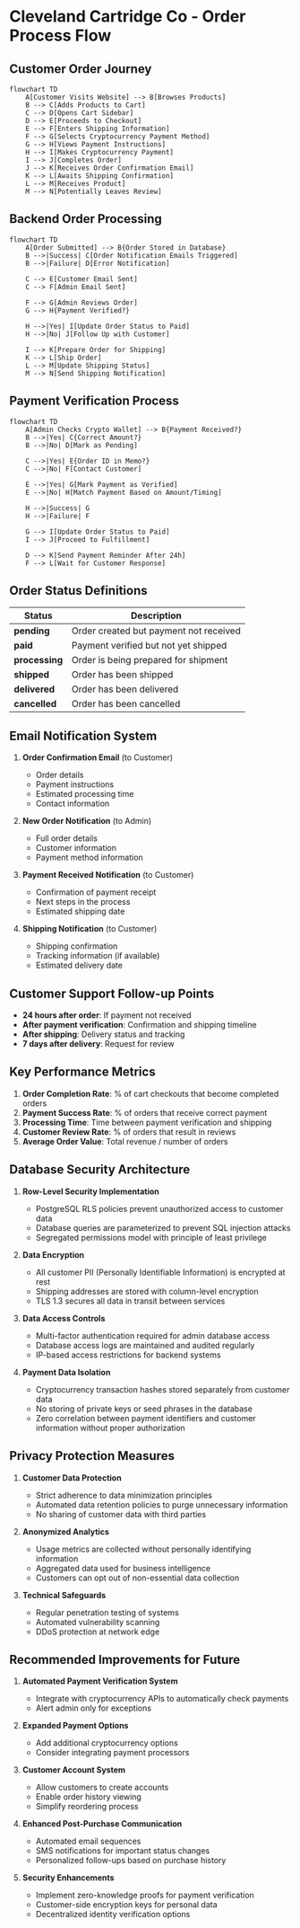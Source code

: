
# Cleveland Cartridge Co - Order Process Flow

## Customer Order Journey

```mermaid
flowchart TD
    A[Customer Visits Website] --> B[Browses Products]
    B --> C[Adds Products to Cart]
    C --> D[Opens Cart Sidebar]
    D --> E[Proceeds to Checkout]
    E --> F[Enters Shipping Information]
    F --> G[Selects Cryptocurrency Payment Method]
    G --> H[Views Payment Instructions]
    H --> I[Makes Cryptocurrency Payment]
    I --> J[Completes Order]
    J --> K[Receives Order Confirmation Email]
    K --> L[Awaits Shipping Confirmation]
    L --> M[Receives Product]
    M --> N[Potentially Leaves Review]
```

## Backend Order Processing

```mermaid
flowchart TD
    A[Order Submitted] --> B{Order Stored in Database}
    B -->|Success| C[Order Notification Emails Triggered]
    B -->|Failure| D[Error Notification]
    
    C --> E[Customer Email Sent]
    C --> F[Admin Email Sent]
    
    F --> G[Admin Reviews Order]
    G --> H{Payment Verified?}
    
    H -->|Yes| I[Update Order Status to Paid]
    H -->|No| J[Follow Up with Customer]
    
    I --> K[Prepare Order for Shipping]
    K --> L[Ship Order]
    L --> M[Update Shipping Status]
    M --> N[Send Shipping Notification]
```

## Payment Verification Process

```mermaid
flowchart TD
    A[Admin Checks Crypto Wallet] --> B{Payment Received?}
    B -->|Yes| C{Correct Amount?}
    B -->|No| D[Mark as Pending]
    
    C -->|Yes| E{Order ID in Memo?}
    C -->|No| F[Contact Customer]
    
    E -->|Yes| G[Mark Payment as Verified]
    E -->|No| H[Match Payment Based on Amount/Timing]
    
    H -->|Success| G
    H -->|Failure| F
    
    G --> I[Update Order Status to Paid]
    I --> J[Proceed to Fulfillment]
    
    D --> K[Send Payment Reminder After 24h]
    F --> L[Wait for Customer Response]
```

## Order Status Definitions

| Status | Description |
|--------|-------------|
| **pending** | Order created but payment not received |
| **paid** | Payment verified but not yet shipped |
| **processing** | Order is being prepared for shipment |
| **shipped** | Order has been shipped |
| **delivered** | Order has been delivered |
| **cancelled** | Order has been cancelled |

## Email Notification System

1. **Order Confirmation Email** (to Customer)
   - Order details
   - Payment instructions
   - Estimated processing time
   - Contact information

2. **New Order Notification** (to Admin)
   - Full order details
   - Customer information
   - Payment method information

3. **Payment Received Notification** (to Customer)
   - Confirmation of payment receipt
   - Next steps in the process
   - Estimated shipping date

4. **Shipping Notification** (to Customer)
   - Shipping confirmation
   - Tracking information (if available)
   - Estimated delivery date

## Customer Support Follow-up Points

- **24 hours after order**: If payment not received
- **After payment verification**: Confirmation and shipping timeline
- **After shipping**: Delivery status and tracking
- **7 days after delivery**: Request for review

## Key Performance Metrics

1. **Order Completion Rate**: % of cart checkouts that become completed orders
2. **Payment Success Rate**: % of orders that receive correct payment
3. **Processing Time**: Time between payment verification and shipping
4. **Customer Review Rate**: % of orders that result in reviews
5. **Average Order Value**: Total revenue / number of orders

## Database Security Architecture

1. **Row-Level Security Implementation**
   - PostgreSQL RLS policies prevent unauthorized access to customer data
   - Database queries are parameterized to prevent SQL injection attacks
   - Segregated permissions model with principle of least privilege

2. **Data Encryption**
   - All customer PII (Personally Identifiable Information) is encrypted at rest
   - Shipping addresses are stored with column-level encryption
   - TLS 1.3 secures all data in transit between services

3. **Data Access Controls**
   - Multi-factor authentication required for admin database access
   - Database access logs are maintained and audited regularly
   - IP-based access restrictions for backend systems

4. **Payment Data Isolation**
   - Cryptocurrency transaction hashes stored separately from customer data
   - No storing of private keys or seed phrases in the database
   - Zero correlation between payment identifiers and customer information without proper authorization

## Privacy Protection Measures

1. **Customer Data Protection**
   - Strict adherence to data minimization principles
   - Automated data retention policies to purge unnecessary information
   - No sharing of customer data with third parties

2. **Anonymized Analytics**
   - Usage metrics are collected without personally identifying information
   - Aggregated data used for business intelligence
   - Customers can opt out of non-essential data collection

3. **Technical Safeguards**
   - Regular penetration testing of systems
   - Automated vulnerability scanning
   - DDoS protection at network edge

## Recommended Improvements for Future

1. **Automated Payment Verification System**
   - Integrate with cryptocurrency APIs to automatically check payments
   - Alert admin only for exceptions

2. **Expanded Payment Options**
   - Add additional cryptocurrency options
   - Consider integrating payment processors

3. **Customer Account System**
   - Allow customers to create accounts
   - Enable order history viewing
   - Simplify reordering process

4. **Enhanced Post-Purchase Communication**
   - Automated email sequences
   - SMS notifications for important status changes
   - Personalized follow-ups based on purchase history

5. **Security Enhancements**
   - Implement zero-knowledge proofs for payment verification
   - Customer-side encryption keys for personal data
   - Decentralized identity verification options
